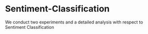 # Sentiment-Classification
We conduct two experiments and a detailed analysis with respect to Sentiment Classification

